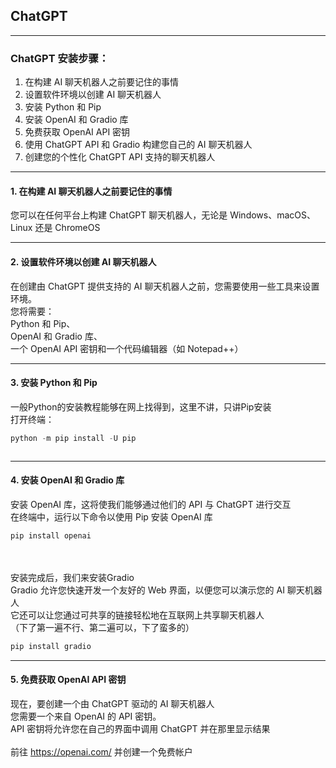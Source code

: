 ## ChatGPT
---
### ChatGPT 安装步骤：
1. 在构建 AI 聊天机器人之前要记住的事情<br>
2. 设置软件环境以创建 AI 聊天机器人<br>
3. 安装 Python 和 Pip<br>
4. 安装 OpenAI 和 Gradio 库<br>
5. 免费获取 OpenAI API 密钥<br>
6. 使用 ChatGPT API 和 Gradio 构建您自己的 AI 聊天机器人<br>
7. 创建您的个性化 ChatGPT API 支持的聊天机器人<br>
---
#### 1. 在构建 AI 聊天机器人之前要记住的事情
您可以在任何平台上构建 ChatGPT 聊天机器人，无论是 Windows、macOS、Linux 还是 ChromeOS

---
#### 2. 设置软件环境以创建 AI 聊天机器人
在创建由 ChatGPT 提供支持的 AI 聊天机器人之前，您需要使用一些工具来设置环境。<br>
您将需要：<br>
Python 和 Pip、 <br>
OpenAI 和 Gradio 库、<br>
一个 OpenAI API 密钥和一个代码编辑器（如 Notepad++）<br>

---
#### 3. 安装 Python 和 Pip
一般Python的安装教程能够在网上找得到，这里不讲，只讲Pip安装<br>
打开终端：<br>
```python
python -m pip install -U pip
```
<div ><img src="计算机科学前沿/ChatGPT/img/安装pip.jpg" alt=""></div>

---
#### 4. 安装 OpenAI 和 Gradio 库
安装 OpenAI 库，这将使我们能够通过他们的 API 与 ChatGPT 进行交互<br>
在终端中，运行以下命令以使用 Pip 安装 OpenAI 库<br>
```python
pip install openai
```
<div ><img src="计算机科学前沿/ChatGPT/img/安装openai.jpg" alt=""></div>
<br>
<br>
安装完成后，我们来安装Gradio<br>
Gradio 允许您快速开发一个友好的 Web 界面，以便您可以演示您的 AI 聊天机器人<br>
它还可以让您通过可共享的链接轻松地在互联网上共享聊天机器人</br>
（下了第一遍不行、第二遍可以，下了蛮多的）

```python
pip install gradio
```

---
#### 5. 免费获取 OpenAI API 密钥
现在，要创建一个由 ChatGPT 驱动的 AI 聊天机器人<br>
您需要一个来自 OpenAI 的 API 密钥。<br>
API 密钥将允许您在自己的界面中调用 ChatGPT 并在那里显示结果<br>
<br>
前往 https://openai.com/ 并创建一个免费帐户<br>

